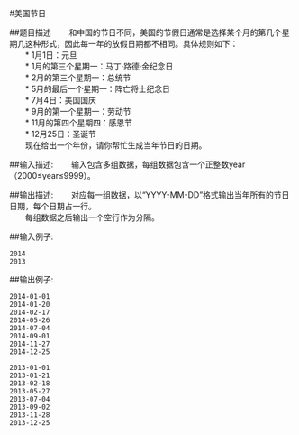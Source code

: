 #美国节日

##题目描述
　　和中国的节日不同，美国的节假日通常是选择某个月的第几个星期几这种形式，因此每一年的放假日期都不相同。具体规则如下：<br>
　　* 1月1日：元旦<br>
　　* 1月的第三个星期一：马丁·路德·金纪念日<br>
　　* 2月的第三个星期一：总统节<br>
　　* 5月的最后一个星期一：阵亡将士纪念日<br>
　　* 7月4日：美国国庆<br>
　　* 9月的第一个星期一：劳动节<br>
　　* 11月的第四个星期四：感恩节<br>
　　* 12月25日：圣诞节<br>
　　现在给出一个年份，请你帮忙生成当年节日的日期。

##输入描述:
　　输入包含多组数据，每组数据包含一个正整数year（2000≤year≤9999）。


##输出描述:
　　对应每一组数据，以“YYYY-MM-DD”格式输出当年所有的节日日期，每个日期占一行。<br>
　　每组数据之后输出一个空行作为分隔。

##输入例子:
```
2014
2013
```

##输出例子:
```
2014-01-01
2014-01-20
2014-02-17
2014-05-26
2014-07-04
2014-09-01
2014-11-27
2014-12-25

2013-01-01
2013-01-21
2013-02-18
2013-05-27
2013-07-04
2013-09-02
2013-11-28
2013-12-25
```